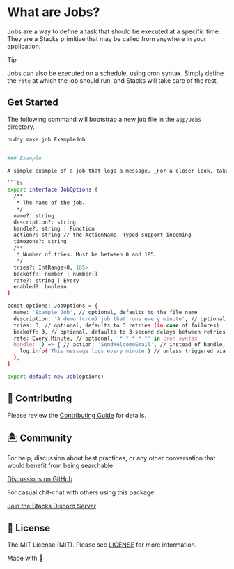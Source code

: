 # What are Jobs?

Jobs are a way to define a task that should be executed at a specific time. They are a Stacks primitive that may be called from anywhere in your application.

> [!TIP]
> Jobs can also be executed on a schedule, using cron syntax. Simply define the `rate` at which the job should run, and Stacks will take care of the rest.

## Get Started

The following command will bootstrap a new job file in the `app/Jobs` directory.

```sh
buddy make:job ExampleJob
```

```sh

### Example

A simple example of a job that logs a message. _For a closer look, take a peak at the [ExampleJob.ts](./ExampleJob.ts)._

```ts
export interface JobOptions {
  /**
   * The name of the job.
   */
  name?: string
  description?: string
  handle?: string | Function
  action?: string // the ActionName. Typed support incoming
  timezone?: string
  /**
   * Number of tries. Must be between 0 and 185.
   */
  tries?: IntRange<0, 185>
  backoff?: number | number[]
  rate?: string | Every
  enabled?: boolean
}

const options: JobOptions = {
  name: 'Example Job', // optional, defaults to the file name
  description: 'A demo (cron) job that runs every minute', // optional, used in the dashboard for context
  tries: 3, // optional, defaults to 3 retries (in case of failures)
  backoff: 3, // optional, defaults to 3-second delays between retries
  rate: Every.Minute, // optional, '* * * * *' in cron syntax
  handle: () => { // action: 'SendWelcomeEmail', // instead of handle, you may target an action or `action: () => {`
    log.info('This message logs every minute') // unless triggered via a route.job() call, in which case it logs once
  },
}

export default new Job(options)
```

## 🚜 Contributing

Please review the [Contributing Guide](https://github.com/stacksjs/contributing) for details.

## 🏝 Community

For help, discussion about best practices, or any other conversation that would benefit from being searchable:

[Discussions on GitHub](https://github.com/stacksjs/stacks/discussions)

For casual chit-chat with others using this package:

[Join the Stacks Discord Server](https://discord.gg/stacksjs)

## 📄 License

The MIT License (MIT). Please see [LICENSE](../../LICENSE.md) for more information.

Made with 💙
